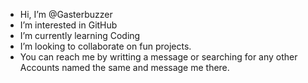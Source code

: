 - Hi, I’m @Gasterbuzzer
- I’m interested in GitHub
- I’m currently learning Coding
- I’m looking to collaborate on fun projects.
- You can reach me by writting a message or searching for any other Accounts named the same and message me there.

<!---
Gasterbuzzer/Gasterbuzzer is a ✨ special ✨ repository because its `README.md` (this file) appears on your GitHub profile.
You can click the Preview link to take a look at your changes.
--->
